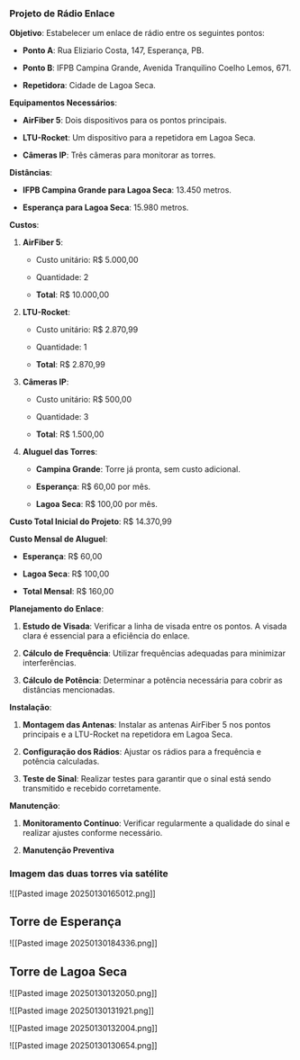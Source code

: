 ### Projeto de Rádio Enlace

**Objetivo**: Estabelecer um enlace de rádio entre os seguintes pontos:

- **Ponto A**: Rua Eliziario Costa, 147, Esperança, PB.
    
- **Ponto B**: IFPB Campina Grande, Avenida Tranquilino Coelho Lemos, 671.
    
- **Repetidora**: Cidade de Lagoa Seca.
    

**Equipamentos Necessários**:

- **AirFiber 5**: Dois dispositivos para os pontos principais.
    
- **LTU-Rocket**: Um dispositivo para a repetidora em Lagoa Seca.
    
- **Câmeras IP**: Três câmeras para monitorar as torres.
    

**Distâncias**:

- **IFPB Campina Grande para Lagoa Seca**: 13.450 metros.
    
- **Esperança para Lagoa Seca**: 15.980 metros.
    

**Custos**:

1. **AirFiber 5**:
    
    - Custo unitário: R$ 5.000,00
        
    - Quantidade: 2
        
    - **Total**: R$ 10.000,00
        
2. **LTU-Rocket**:
    
    - Custo unitário: R$ 2.870,99
        
    - Quantidade: 1
        
    - **Total**: R$ 2.870,99
        
3. **Câmeras IP**:
    
    - Custo unitário: R$ 500,00
        
    - Quantidade: 3
        
    - **Total**: R$ 1.500,00
        
4. **Aluguel das Torres**:
    
    - **Campina Grande**: Torre já pronta, sem custo adicional.
        
    - **Esperança**: R$ 60,00 por mês.
        
    - **Lagoa Seca**: R$ 100,00 por mês.
        

**Custo Total Inicial do Projeto**: R$ 14.370,99

**Custo Mensal de Aluguel**:

- **Esperança**: R$ 60,00
    
- **Lagoa Seca**: R$ 100,00
    
- **Total Mensal**: R$ 160,00
    

**Planejamento do Enlace**:

1. **Estudo de Visada**: Verificar a linha de visada entre os pontos. A visada clara é essencial para a eficiência do enlace.
    
2. **Cálculo de Frequência**: Utilizar frequências adequadas para minimizar interferências.
    
3. **Cálculo de Potência**: Determinar a potência necessária para cobrir as distâncias mencionadas.
    

**Instalação**:

1. **Montagem das Antenas**: Instalar as antenas AirFiber 5 nos pontos principais e a LTU-Rocket na repetidora em Lagoa Seca.
    
2. **Configuração dos Rádios**: Ajustar os rádios para a frequência e potência calculadas.
    
3. **Teste de Sinal**: Realizar testes para garantir que o sinal está sendo transmitido e recebido corretamente.
    

**Manutenção**:

1. **Monitoramento Contínuo**: Verificar regularmente a qualidade do sinal e realizar ajustes conforme necessário.
    
2. **Manutenção Preventiva**




### Imagem das duas torres via satélite 
![[Pasted image 20250130165012.png]]

## Torre de Esperança 


![[Pasted image 20250130184336.png]]



## Torre de Lagoa Seca





![[Pasted image 20250130132050.png]]




![[Pasted image 20250130131921.png]]



![[Pasted image 20250130132004.png]]





![[Pasted image 20250130130654.png]]

